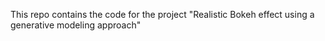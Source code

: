 This repo contains the code for the project "Realistic Bokeh effect using a generative modeling approach"
